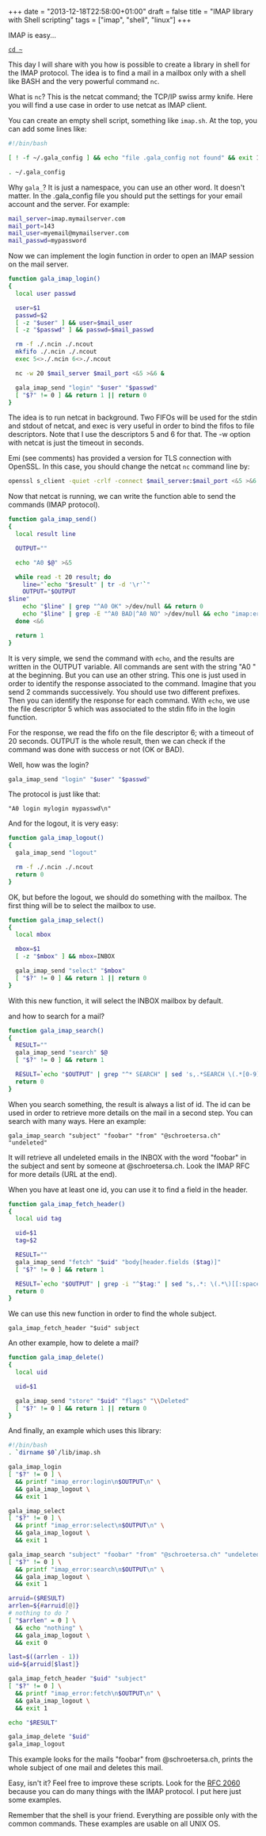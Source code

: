 +++
date = "2013-12-18T22:58:00+01:00"
draft = false
title = "IMAP library with Shell scripting"
tags = ["imap", "shell", "linux"]
+++

IMAP is easy...

<!--more-->

[`cd ~`](/)

This day I will share with you how is possible to create a library in shell for
the IMAP protocol. The idea is to find a mail in a mailbox only with a shell
like BASH and the very powerful command `nc`.

What is `nc`? This is the netcat command; the TCP/IP swiss army knife. Here you
will find a use case in order to use netcat as IMAP client.

You can create an empty shell script, something like `imap.sh`. At the top, you
can add some lines like:

```bash
#!/bin/bash

[ ! -f ~/.gala_config ] && echo "file .gala_config not found" && exit 1

. ~/.gala_config
```

Why `gala_`? It is just a namespace, you can use an other word. It doesn't
matter. In the .gala_config file you should put the settings for your email
account and the server. For example:

```bash
mail_server=imap.mymailserver.com
mail_port=143
mail_user=myemail@mymailserver.com
mail_passwd=mypassword
```

Now we can implement the login function in order to open an IMAP session on the
mail server.

```bash
function gala_imap_login()
{
  local user passwd

  user=$1
  passwd=$2
  [ -z "$user" ] && user=$mail_user
  [ -z "$passwd" ] && passwd=$mail_passwd

  rm -f ./.ncin ./.ncout
  mkfifo ./.ncin ./.ncout
  exec 5<>./.ncin 6<>./.ncout

  nc -w 20 $mail_server $mail_port <&5 >&6 &

  gala_imap_send "login" "$user" "$passwd"
  [ "$?" != 0 ] && return 1 || return 0
}
```

The idea is to run netcat in background. Two FIFOs will be used for the stdin
and stdout of netcat, and exec is very useful in order to bind the fifos to file
descriptors. Note that I use the descriptors 5 and 6 for that. The -w option
with netcat is just the timeout in seconds.

Emi (see comments) has provided a version for TLS connection with OpenSSL. In
this case, you should change the netcat `nc` command line by:

```bash
openssl s_client -quiet -crlf -connect $mail_server:$mail_port <&5 >&6 &
```

Now that netcat is running, we can write the function able to send the commands
(IMAP protocol).

```bash
function gala_imap_send()
{
  local result line

  OUTPUT=""

  echo "A0 $@" >&5

  while read -t 20 result; do
    line="`echo "$result" | tr -d '\r'`"
    OUTPUT="$OUTPUT
$line"
    echo "$line" | grep "^A0 OK" >/dev/null && return 0
    echo "$line" | grep -E "^A0 BAD|^A0 NO" >/dev/null && echo "imap:error:$line" && return 1
  done <&6

  return 1
}
```

It is very simple, we send the command with `echo`, and the results are written
in the OUTPUT variable. All commands are sent with the string "A0 " at the
beginning. But you can use an other string. This one is just used in order to
identify the response associated to the command. Imagine that you send 2
commands successively. You should use two different prefixes. Then you can
identify the response for each command. With `echo`, we use the file descriptor
5 which was associated to the stdin fifo in the login function.

For the response, we read the fifo on the file descriptor 6; with a timeout of
20 seconds. OUTPUT is the whole result, then we can check if the command was
done with success or not (OK or BAD).

Well, how was the login?

```bash
gala_imap_send "login" "$user" "$passwd"
```

The protocol is just like that:

`"A0 login mylogin mypasswd\n"`

And for the logout, it is very easy:

```bash
function gala_imap_logout()
{
  gala_imap_send "logout"

  rm -f ./.ncin ./.ncout
  return 0
}
```

OK, but before the logout, we should do something with the mailbox. The first
thing will be to select the mailbox to use.

```bash
function gala_imap_select()
{
  local mbox

  mbox=$1
  [ -z "$mbox" ] && mbox=INBOX

  gala_imap_send "select" "$mbox"
  [ "$?" != 0 ] && return 1 || return 0
}
```

With this new function, it will select the INBOX mailbox by default.

and how to search for a mail?

```bash
function gala_imap_search()
{
  RESULT=""
  gala_imap_send "search" $@
  [ "$?" != 0 ] && return 1

  RESULT=`echo "$OUTPUT" | grep "^* SEARCH" | sed 's,.*SEARCH \(.*[0-9]*\).*,\1,'`
  return 0
}
```

When you search something, the result is always a list of id. The id can be used
in order to retrieve more details on the mail in a second step. You can search
with many ways. Here an example:

`gala_imap_search "subject" "foobar" "from" "@schroetersa.ch" "undeleted"`

It will retrieve all undeleted emails in the INBOX with the word "foobar" in the
subject and sent by someone at @schroetersa.ch. Look the IMAP RFC for more
details (URL at the end).

When you have at least one id, you can use it to find a field in the header.

```bash
function gala_imap_fetch_header()
{
  local uid tag

  uid=$1
  tag=$2

  RESULT=""
  gala_imap_send "fetch" "$uid" "body[header.fields ($tag)]"
  [ "$?" != 0 ] && return 1

  RESULT=`echo "$OUTPUT" | grep -i "^$tag:" | sed "s,.*: \(.*\)[[:space:]]*,\1,"`
  return 0
}
```

We can use this new function in order to find the whole subject.

`gala_imap_fetch_header "$uid" subject`

An other example, how to delete a mail?

```bash
function gala_imap_delete()
{
  local uid

  uid=$1

  gala_imap_send "store" "$uid" "flags" "\\Deleted"
  [ "$?" != 0 ] && return 1 || return 0
}
```

And finally, an example which uses this library:

```bash
#!/bin/bash
. `dirname $0`/lib/imap.sh

gala_imap_login
[ "$?" != 0 ] \
  && printf "imap_error:login\n$OUTPUT\n" \
  && gala_imap_logout \
  && exit 1

gala_imap_select
[ "$?" != 0 ] \
  && printf "imap_error:select\n$OUTPUT\n" \
  && gala_imap_logout \
  && exit 1

gala_imap_search "subject" "foobar" "from" "@schroetersa.ch" "undeleted"
[ "$?" != 0 ] \
  && printf "imap_error:search\n$OUTPUT\n" \
  && gala_imap_logout \
  && exit 1

arruid=($RESULT)
arrlen=${#arruid[@]}
# nothing to do ?
[ "$arrlen" = 0 ] \
  && echo "nothing" \
  && gala_imap_logout \
  && exit 0

last=$((arrlen - 1))
uid=${arruid[$last]}

gala_imap_fetch_header "$uid" "subject"
[ "$?" != 0 ] \
  && printf "imap_error:fetch\n$OUTPUT\n" \
  && gala_imap_logout \
  && exit 1

echo "$RESULT"

gala_imap_delete "$uid"
gala_imap_logout
```

This example looks for the mails "foobar" from @schroetersa.ch, prints the whole
subject of one mail and deletes this mail.

Easy, isn't it? Feel free to improve these scripts. Look for the
[RFC 2060](http://www.ietf.org/rfc/rfc2060.txt) because you can do many things
with the IMAP protocol. I put here just some examples.

Remember that the shell is your friend. Everything are possible only with the
common commands. These examples are usable on all UNIX OS.
